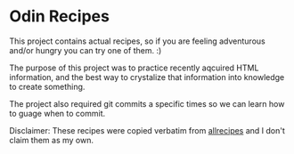 # Odin Recipes

This project contains actual recipes, so if you are feeling adventurous and/or hungry you can try one of them. :)

The purpose of this project was to practice recently aqcuired HTML information, and the best way to crystalize that information into knowledge to create something. 

The project also required git commits a specific times so we can learn how to guage when to commit.

Disclaimer: These recipes were copied verbatim from [allrecipes](https://www.allrecipes.com/) and I don't claim them as my own.
